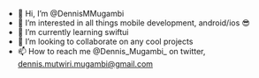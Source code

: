 - 👋 Hi, I’m @DennisMMugambi
- 👀 I’m interested in all things mobile development, android/ios 😎
- 🌱 I’m currently learning swiftui
- 💞️ I’m looking to collaborate on any cool projects
- 📫 How to reach me @Dennis_Mugambi_ on twitter, dennis.mutwiri.mugambi@gmail.com

<!---
DennisMMugambi/DennisMMugambi is a ✨ special ✨ repository because its `README.md` (this file) appears on your GitHub profile.
You can click the Preview link to take a look at your changes.
--->
